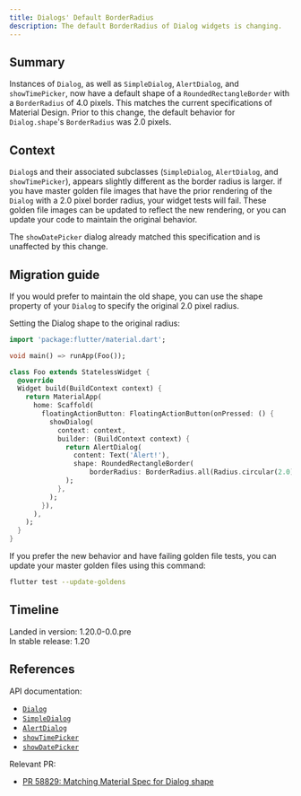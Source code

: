 ```yaml
---
title: Dialogs' Default BorderRadius
description: The default BorderRadius of Dialog widgets is changing.
---
```


## Summary

Instances of `Dialog`, as well as `SimpleDialog`, `AlertDialog`, and `showTimePicker`,
now have a default shape of a `RoundedRectangleBorder` with a `BorderRadius` of 4.0 pixels.
This matches the current specifications of Material Design.
Prior to this change, the default behavior for
`Dialog.shape`'s `BorderRadius` was 2.0 pixels.

## Context

`Dialog`s and their associated subclasses (`SimpleDialog`, `AlertDialog`, and
`showTimePicker`), appears slightly different as the border radius is larger. if you
have master golden file images that have the prior rendering of the `Dialog` with a
2.0 pixel border radius, your widget tests will fail. These golden file images can
be updated to reflect the new rendering, or you can update your code to maintain the
original behavior.

The `showDatePicker` dialog already matched this specification and is unaffected by this change.

## Migration guide

If you would prefer to maintain the old shape, you can use the shape property of your
`Dialog` to specify the original 2.0 pixel radius.

Setting the Dialog shape to the original radius:

```dart
import 'package:flutter/material.dart';

void main() => runApp(Foo());

class Foo extends StatelessWidget {
  @override
  Widget build(BuildContext context) {
    return MaterialApp(
      home: Scaffold(
        floatingActionButton: FloatingActionButton(onPressed: () {
          showDialog(
            context: context,
            builder: (BuildContext context) {
              return AlertDialog(
                content: Text('Alert!'),
                shape: RoundedRectangleBorder(
                    borderRadius: BorderRadius.all(Radius.circular(2.0))),
              );
            },
          );
        }),
      ),
    );
  }
}
```

If you prefer the new behavior and have failing golden file tests,
you can update your master golden files using this command:

```bash
flutter test --update-goldens
```

## Timeline

Landed in version: 1.20.0-0.0.pre<br>
In stable release: 1.20

## References

API documentation:
* [`Dialog`][]
* [`SimpleDialog`][]
* [`AlertDialog`][]
* [`showTimePicker`][]
* [`showDatePicker`][]


Relevant PR:
* [PR 58829: Matching Material Spec for Dialog shape][]

[`Dialog`]: {{site.api}}/flutter/material/Dialog-class.html
[`SimpleDialog`]: {{site.api}}/flutter/material/SimpleDialog-class.html
[`AlertDialog`]: {{site.api}}/flutter/material/AlertDialog-class.html
[`showTimePicker`]: {{site.api}}/flutter/material/showTimePicker.html
[`showDatePicker`]: {{site.api}}/flutter/material/showDatePicker.html
[PR 58829: Matching Material Spec for Dialog shape]: {{site.repo.flutter}}/pull/58829
